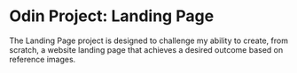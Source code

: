 # Odin Project: Landing Page

The Landing Page project is designed to challenge my ability to create, from scratch, a website landing page that achieves a desired outcome based on reference images. 